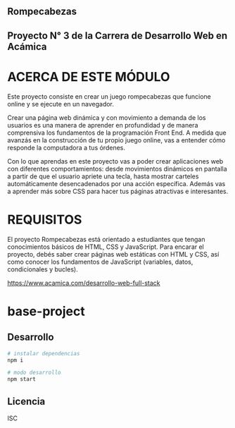 ## Rompecabezas
## Proyecto N° 3 de la Carrera de Desarrollo Web en Acámica


# ACERCA DE ESTE MÓDULO
Este proyecto consiste en crear un juego rompecabezas que funcione online y se ejecute en un navegador.

Crear una página web dinámica y con movimiento a demanda de los usuarios es una manera de aprender en profundidad y de manera comprensiva los fundamentos de la programación Front End. A medida que avanzás en la construcción de tu propio juego online, vas a entender cómo responde la computadora a tus órdenes.

Con lo que aprendas en este proyecto vas a poder crear aplicaciones web con diferentes comportamientos: desde movimientos dinámicos en pantalla a partir de que el usuario apriete una tecla, hasta mostrar carteles automáticamente desencadenados por una acción específica. Además vas a aprender más sobre CSS para hacer tus páginas atractivas e interesantes.

# REQUISITOS
El proyecto Rompecabezas está orientado a estudiantes que tengan conocimientos básicos de HTML, CSS y JavaScript. Para encarar el proyecto, debés saber crear páginas web estáticas con HTML y CSS, así como conocer los fundamentos de JavaScript (variables, datos, condicionales y bucles).

https://www.acamica.com/desarrollo-web-full-stack

# base-project

## Desarrollo

```bash
# instalar dependencias
npm i

# modo desarrollo
npm start
```

## Licencia

ISC
